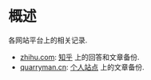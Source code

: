 # 概述
各网站平台上的相关记录. 

- [zhihu.com](zhihu.com): [知乎](https://www.zhihu.com/people/quarrying) 上的回答和文章备份.
- [quarryman.cn](quarryman.cn): [个人站点](https://www.quarryman.cn) 上的文章备份.
